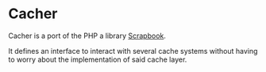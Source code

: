 # Cacher

Cacher is a port of the PHP a library [Scrapbook](https://github.com/matthiasmullie/scrapbook).

It defines an interface to interact with several cache systems without having to
worry about the implementation of said cache layer.
